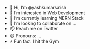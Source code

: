 - 👋 Hi, I’m @yashkumarsatish
- 👀 I’m interested in Web Development
- 🌱 I’m currently learning MERN Stack
- 💞️ I’m looking to collaborate on ...
- 📫 Reach me on Twitter 
- 😄 Pronouns: ...
- ⚡ Fun fact: I hit the Gym

<!---
yashkumarsatish/yashkumarsatish is a ✨ special ✨ repository because its `README.md` (this file) appears on your GitHub profile.
You can click the Preview link to take a look at your changes.
--->
